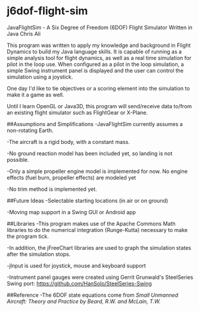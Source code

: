# j6dof-flight-sim 
JavaFlightSim - A Six Degree of Freedom (6DOF) Flight Simulator Written in Java
Chris Ali

This program was written to apply my knowledge and background in Flight Dynamics to build my Java language skills. It is capable of running as a simple analysis tool for flight dynamics, as well as a real time simulation for pilot in the loop use. When configured as a pilot in the loop simulation, a simple Swing instrument panel is displayed and the user can control the simulation using a joystick.

One day I'd like to tie objectives or a scoring element into the simulation to make it a game as well.

Until I learn OpenGL or Java3D, this program will send/receive data to/from an existing flight simulator such as FlightGear or X-Plane.

##Assumptions and Simplifications
-JavaFlightSim currently assumes a non-rotating Earth.
 
-The aircraft is a rigid body, with a constant mass.

-No ground reaction model has been included yet, so landing is not possible. 

-Only a simple propeller engine model is implemented for now. No engine effects (fuel burn, propeller effects) are modeled yet

-No trim method is implemented yet.

##Future Ideas
-Selectable starting locations (in air or on ground)

-Moving map support in a Swing GUI or Android app

##Libraries
-This program makes use of the Apache Commons Math libraries to do the numerical integration (Runge-Kutta) necessary to make the program tick.

-In addition, the jFreeChart libraries are used to graph the simulation states after the simulation stops.

-jInput is used for joystick, mouse and keyboard support

-Instrument panel gauges were created using Gerrit Grunwald's SteelSeries Swing port: 
https://github.com/HanSolo/SteelSeries-Swing 

##Reference
-The 6DOF state equations come from *Small Unmanned Aircraft: Theory and Practice by Beard, R.W. and McLain, T.W.*